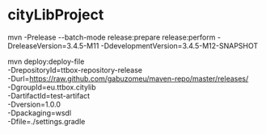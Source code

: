 cityLibProject
==============

mvn -Prelease --batch-mode release:prepare release:perform -DreleaseVersion=3.4.5-M11 -DdevelopmentVersion=3.4.5-M12-SNAPSHOT



mvn deploy:deploy-file \
-DrepositoryId=ttbox-repository-release \
-Durl=https://raw.github.com/gabuzomeu/maven-repo/master/releases/ \
-DgroupId=eu.ttbox.citylib \
-DartifactId=test-artifact  \
-Dversion=1.0.0 \
-Dpackaging=wsdl \
-Dfile=./settings.gradle

